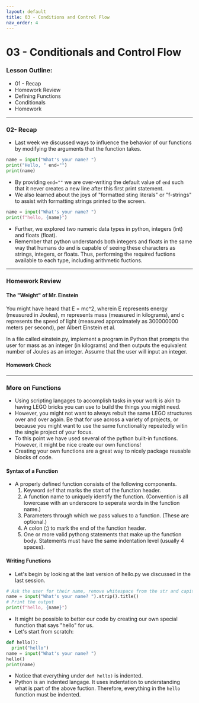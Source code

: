 ```yaml
---
layout: default
title: 03 - Conditions and Control Flow
nav_order: 4
---
```

# [](#01-Functions)03 - Conditionals and Control Flow
### [](#Agenda)Lesson Outline:
- 01 - Recap
- Homework Review
- Defining Functions
- Conditionals
- Homework

---
### 02- Recap
- Last week we discussed ways to influence the behavior of our functions by modifying the arguments that the function takes.
```python
name = input("What's your name? ")
print("Hello, " end="")
print(name)
```
- By providing ```end=""``` we are over-writing the default value of ```end``` such that it never creates a new line after this first print statement.
- We also learned about the joys of "formatted sting literals" or "f-strings" to assist with formatting strings printed to the screen.
```python
name = input("What's your name? ")
print(f"hello, {name}")
```
- Further, we explored two numeric data types in python, integers (int) and floats (float). 
- Remember that python understands both integers and floats in the same way that humans do and is capable of seeing these characters as strings, integers, or floats. Thus, performing the required fuctions available to each type, including arithmetic fuctions.

---
### Homework Review
#### The "Weight" of Mr. Einstein

You might have heard that E = mc^2, wherein E represents energy (measured in Joules), m represents mass (measured in kilograms), and c represents the speed of light (measured approximately as 300000000 meters per second), per Albert Einstein et al. 

In a file called einstein.py, implement a program in Python that prompts the user for mass as an integer (in kilograms) and then outputs the equivalent number of Joules as an integer. Assume that the user will input an integer.


#### Homework Check
<script id="asciicast-vRmCPKq2FVw0LqrT6hc3QU4q7" src="https://asciinema.org/a/vRmCPKq2FVw0LqrT6hc3QU4q7.js" async data-autoplay="1" data-loop="1" data-speed="2" data-rows="4" data-cols="80"></script>

---
### More on Functions
- Using scripting langages to accomplish tasks in your work is akin to having LEGO bricks you can use to build the things you might need.
- However, you might not want to always rebult the same LEGO structures over and over again. Be that for use across a variety of projects, or because you might want to use the same functionality repeatedly witin the single project of your focus.
- To this point we have used several of the python built-in functions. However, it might be nice create our own functions!
- Creating your own functions are a great way to nicely package reusable blocks of code.
#### Syntax of a Function
- A properly defined function consists of the following components.
  1. Keyword ```def``` that marks the start of the function header.
  2. A function name to uniquely identify the function. (Convention is all lowercase with an underscore to seperate words in the function name.)
  3. Parameters through which we pass values to a function. (These are optional.)
  4. A colon (:) to mark the end of the function header.
  5. One or more valid pythong statements that make up the function body. Statements must have the same indentation level (usually 4 spaces).
#### Writing Functions
- Let's begin by looking at the last version of hello.py we discussed in the last session.
```python
# Ask the user for their name, remove whitespace from the str and capitalize the first letter of each word
name = input("What's your name? ").strip().title()
# Print the output
print(f"hello, {name}")
```
- It might be possible to better our code by creating our own special function that says "hello" for us.
- Let's start from scratch:
```python
def hello():
  print("hello")
name = input("What's your name? ")
hello()
print(name)
```
- Notice that everything under ```def hello)``` is indented.
- Python is an indented langage. It uses indentation to understanding what is part of the above fuction. Therefore, everything in the ```hello``` function must be indented.